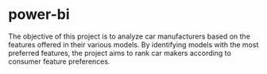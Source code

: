 # power-bi
 The objective of this project is to analyze car manufacturers based on the features offered in their various models. By identifying models with the most preferred features, the project aims to rank car makers according to consumer feature preferences. 
